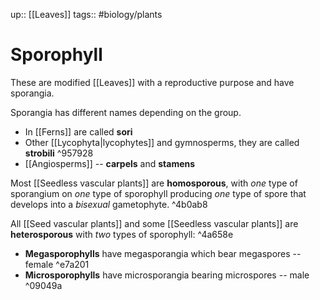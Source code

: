 up:: [[Leaves]]
tags:: #biology/plants  

# Sporophyll

These are modified [[Leaves]] with a reproductive purpose and have sporangia.

Sporangia has different names depending on the group.
- In [[Ferns]] are called **sori**
- Other [[Lycophyta|lycophytes]] and gymnosperms, they are called **strobili** ^957928
- [[Angiosperms]] -- **carpels** and **stamens**

Most [[Seedless vascular plants]] are **homosporous**, with *one* type of sporangium on *one* type of sporophyll producing *one* type of spore that develops into a *bisexual* gametophyte. ^4b0ab8

All [[Seed vascular plants]] and some [[Seedless vascular plants]] are **heterosporous** with *two* types of sporophyll: ^4a658e
- **Megasporophylls** have megasporangia which bear megaspores -- female ^e7a201
- **Microsporophylls** have microsporangia bearing microspores -- male ^09049a